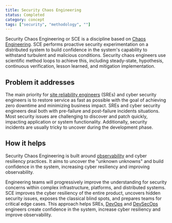 ```yaml
---
title: Security Chaos Engineering
status: Completed
category: concept
tags: ["security", "methodology", ""]
---
```



Security Chaos Engineering or SCE is a discipline based on [Chaos Engineering](/chaos-engineering/). 
SCE performs proactive security experimentation on a distributed system 
to build confidence in the system's capability to withstand turbulent and malicious conditions. 
Security chaos engineers use scientific method loops to achieve this, 
including steady-state, hypothesis, continuous verification, lesson learned, and mitigation implementation.

## Problem it addresses

The main priority for [site reliability engineers](/site-reliability-engineering/) (SREs) and cyber security engineers is 
to restore service as fast as possible with the goal of achieving zero downtime and minimizing business impact. 
SREs and cyber security engineers deal both with pre-failure and post-failure incidents situations. 
Most security issues are challenging to discover and patch quickly, impacting application or system functionality. 
Additionally, security incidents are usually tricky to uncover during the development phase.

## How it helps

Security Chaos Engineering is built around [observability](/observability/) and cyber resiliency practices. 
It aims to uncover the "unknown unknowns" and build confidence in the system, 
increasing cyber resiliency and improving observability.

Engineering teams will progressively improve the understanding for security concerns 
within complex infrastructure, platforms, and distributed systems. 
SCE improves the cyber resiliency of the entire product, uncovers hidden security issues, 
exposes the classical blind spots, and prepares teams for critical edge cases. 
This approach helps SREs, [DevOps](/devops/) and [DevSecOps](/devsecops/) engineers 
create confidence in the system, increase cyber resiliency and improve observability.
